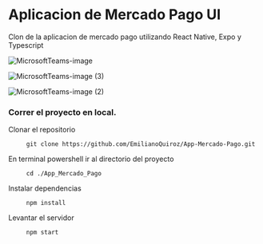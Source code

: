 # Aplicacion de Mercado Pago UI

Clon de la aplicacion de mercado pago utilizando React Native, Expo y Typescript

![MicrosoftTeams-image](https://user-images.githubusercontent.com/78452543/219997154-48e99063-c2dd-4ada-89e7-084a71ab1d28.png)

![MicrosoftTeams-image (3)](https://user-images.githubusercontent.com/78452543/219997166-d0c1eedf-b4ad-456d-99c8-5e098f9ab793.png)

![MicrosoftTeams-image (2)](https://user-images.githubusercontent.com/78452543/219997248-9adc4818-74b4-4bc3-b538-7a70c7e65319.png)


### Correr el proyecto en local.

Clonar el repositorio

         git clone https://github.com/EmilianoQuiroz/App-Mercado-Pago.git
      
En terminal powershell ir al directorio del proyecto

         cd ./App_Mercado_Pago
         
Instalar dependencias

         npm install
         
Levantar el servidor

         npm start
